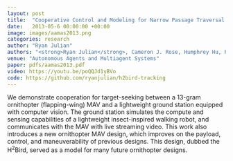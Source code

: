 ```yaml
---
layout: post
title:  "Cooperative Control and Modeling for Narrow Passage Traversal with an Ornithoper MAV and Lightweight Ground Station"
date:   2013-05-6 00:00:00 +00:00
image: images/aamas2013.png
categories: research
author: "Ryan Julian"
authors: "<strong>Ryan Julian</strong>, Cameron J. Rose, Humphrey Hu, Ronald S. Fearing"
venue: "Autonomous Agents and Multiagent Systems"
paper: pdfs/aamas2013.pdf
video: https://youtu.be/poQQJd1yBVo
code: https://github.com/ryanjulian/h2bird-tracking
---
```


We demonstrate cooperation for target-seeking between a 13-gram ornithopter (flapping-wing) MAV and a lightweight ground station equipped with computer vision. The ground station simulates the compute and sensing capabilities of a lightweight insect-inspired walking robot, and communicates with the MAV with live streaming video. This work also introduces a new ornithopter MAV design, which improves on the payload, control, and maneuverability of previous designs. This design, dubbed the H<sup>2</sup>Bird, served as a model for many future ornithopter designs.
